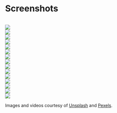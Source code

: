 # Screenshots

<br/>
<img src="./screenshots/screenshot-1.png"/>
<br/>
<img src="./screenshots/screenshot-2.png"/>
<br/>
<img src="./screenshots/screenshot-3.png"/>
<br/>
<img src="./screenshots/screenshot-4.png"/>
<br/>
<img src="./screenshots/screenshot-5.png"/>
<br/>
<img src="./screenshots/screenshot-6.png"/>
<br/>
<img src="./screenshots/screenshot-7.png"/>
<br/>
<img src="./screenshots/screenshot-8.png"/>
<br/>
<img src="./screenshots/screenshot-9.png"/>
<br/>
<img src="./screenshots/screenshot-10.png"/>
<br/>
<img src="./screenshots/screenshot-11.png"/>
<br/>
<img src="./screenshots/screenshot-12.png"/>
<br/>
<img src="./screenshots/screenshot-13.png"/>
<br/>
<img src="./screenshots/screenshot-14.png"/>
<br/>
<img src="./screenshots/screenshot-15.png"/>
<br/>



Images and videos courtesy of [Unsplash](https://unsplash.com/) and [Pexels](https://www.pexels.com/).
